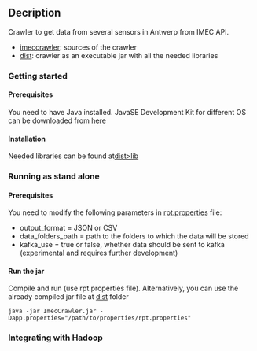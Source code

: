 ## Decription
Crawler to get data from several sensors in Antwerp from IMEC API.
* [imeccrawler](imeccrawler/): sources of the crawler
* [dist](dist/): crawler as an executable jar with all the needed libraries

### Getting started
#### Prerequisites
You need to have Java installed. JavaSE Development Kit for different OS can be downloaded from [here](https://www.oracle.com/technetwork/java/javase/downloads/jdk8-downloads-2133151.html)
#### Installation
Needed libraries can be found at[dist>lib](dist/lib/)
### Running as stand alone
#### Prerequisites
You need to modify the  following parameters in [rpt.properties](rpt.properties) file:
* output_format = JSON or CSV 
* data_folders_path = path to the folders to which the data will be stored 
* kafka_use = true or false, whether data should be sent to kafka (experimental and requires further development)

#### Run the jar
Compile and run (use rpt.properties file). Alternatively, you can use the already compiled jar file at [dist](dist/) folder
```
java -jar ImecCrawler.jar -Dapp.properties="/path/to/properties/rpt.properties"
```

### Integrating with Hadoop

